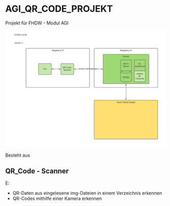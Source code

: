 # AGI_QR_CODE_PROJEKT
Projekt für FHDW - Modul AGI

![Screenshot](ARCHITEKTUR.png)


Besteht aus 

## QR_Code - Scanner
E: 
- QR-Daten aus eingelesene img-Dateien in einem Verzeichnis erkennen
- QR-Codes mithilfe einer Kamera erkennen 

